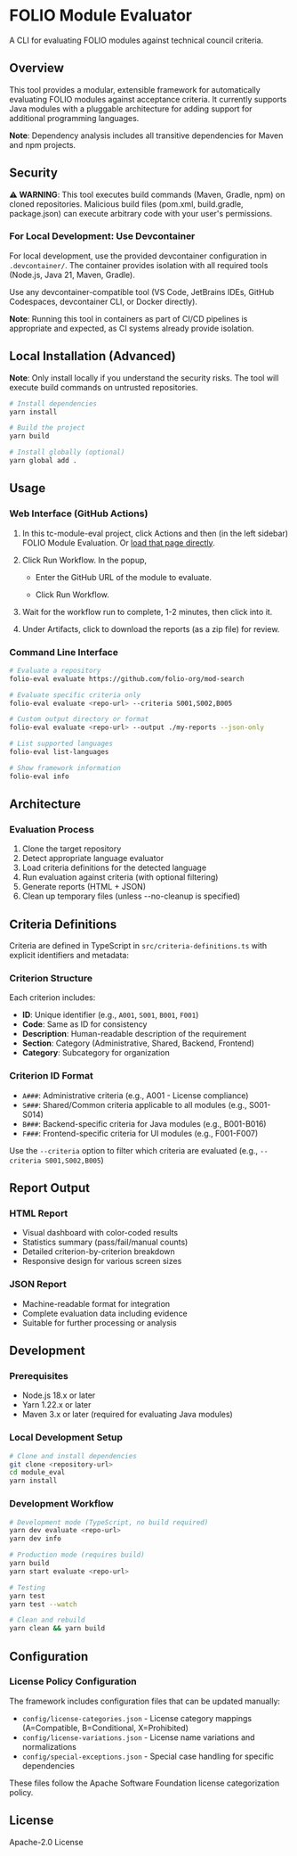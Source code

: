# FOLIO Module Evaluator

A CLI for evaluating FOLIO modules against technical council criteria.

## Overview

This tool provides a modular, extensible framework for automatically evaluating FOLIO modules against acceptance criteria. It currently supports Java modules with a pluggable architecture for adding support for additional programming languages.

**Note**: Dependency analysis includes all transitive dependencies for Maven and npm projects.

## Security

**⚠️ WARNING**: This tool executes build commands (Maven, Gradle, npm) on cloned repositories. Malicious build files (pom.xml, build.gradle, package.json) can execute arbitrary code with your user's permissions.

### For Local Development: Use Devcontainer

For local development, use the provided devcontainer configuration in `.devcontainer/`. The container provides isolation with all required tools (Node.js, Java 21, Maven, Gradle).

Use any devcontainer-compatible tool (VS Code, JetBrains IDEs, GitHub Codespaces, devcontainer CLI, or Docker directly).

**Note**: Running this tool in containers as part of CI/CD pipelines is appropriate and expected, as CI systems already provide isolation.

## Local Installation (Advanced)

**Note**: Only install locally if you understand the security risks. The tool will execute build commands on untrusted repositories.

```bash
# Install dependencies
yarn install

# Build the project
yarn build

# Install globally (optional)
yarn global add .
```

## Usage

### Web Interface (GitHub Actions)

1. In this tc-module-eval project, click Actions and then (in the left sidebar) FOLIO Module Evaluation.  Or [load that page directly](https://github.com/folio-org/tc-module-eval/actions/workflows/module-evaluation.yml).

1. Click Run Workflow.  In the popup, 

    - Enter the GitHub URL of the module to evaluate.

    - Click Run Workflow.

1. Wait for the workflow run to complete, 1-2 minutes, then click into it.

1. Under Artifacts, click to download the reports (as a zip file) for review.


### Command Line Interface

```bash
# Evaluate a repository
folio-eval evaluate https://github.com/folio-org/mod-search

# Evaluate specific criteria only
folio-eval evaluate <repo-url> --criteria S001,S002,B005

# Custom output directory or format
folio-eval evaluate <repo-url> --output ./my-reports --json-only

# List supported languages
folio-eval list-languages

# Show framework information
folio-eval info
```

## Architecture

### Evaluation Process

1. Clone the target repository
2. Detect appropriate language evaluator
3. Load criteria definitions for the detected language
4. Run evaluation against criteria (with optional filtering)
5. Generate reports (HTML + JSON)
6. Clean up temporary files (unless --no-cleanup is specified)

## Criteria Definitions

Criteria are defined in TypeScript in `src/criteria-definitions.ts` with explicit identifiers and metadata:

### Criterion Structure

Each criterion includes:
- **ID**: Unique identifier (e.g., `A001`, `S001`, `B001`, `F001`)
- **Code**: Same as ID for consistency
- **Description**: Human-readable description of the requirement
- **Section**: Category (Administrative, Shared, Backend, Frontend)
- **Category**: Subcategory for organization

### Criterion ID Format

- `A###`: Administrative criteria (e.g., A001 - License compliance)
- `S###`: Shared/Common criteria applicable to all modules (e.g., S001-S014)
- `B###`: Backend-specific criteria for Java modules (e.g., B001-B016)
- `F###`: Frontend-specific criteria for UI modules (e.g., F001-F007)

Use the `--criteria` option to filter which criteria are evaluated (e.g., `--criteria S001,S002,B005`)

## Report Output

### HTML Report
- Visual dashboard with color-coded results
- Statistics summary (pass/fail/manual counts)
- Detailed criterion-by-criterion breakdown
- Responsive design for various screen sizes

### JSON Report
- Machine-readable format for integration
- Complete evaluation data including evidence
- Suitable for further processing or analysis

## Development

### Prerequisites

- Node.js 18.x or later
- Yarn 1.22.x or later
- Maven 3.x or later (required for evaluating Java modules)

### Local Development Setup

```bash
# Clone and install dependencies
git clone <repository-url>
cd module_eval
yarn install
```

### Development Workflow

```bash
# Development mode (TypeScript, no build required)
yarn dev evaluate <repo-url>
yarn dev info

# Production mode (requires build)
yarn build
yarn start evaluate <repo-url>

# Testing
yarn test
yarn test --watch

# Clean and rebuild
yarn clean && yarn build
```

## Configuration

### License Policy Configuration

The framework includes configuration files that can be updated manually:

- `config/license-categories.json` - License category mappings (A=Compatible, B=Conditional, X=Prohibited)
- `config/license-variations.json` - License name variations and normalizations
- `config/special-exceptions.json` - Special case handling for specific dependencies

These files follow the Apache Software Foundation license categorization policy.

## License

Apache-2.0 License
